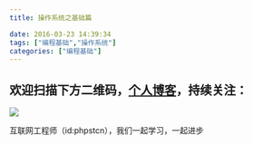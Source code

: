 ```yaml
---
title: 操作系统之基础篇

date: 2016-03-23 14:39:34
tags: ["编程基础","操作系统"]
categories: ["编程基础"]
---
```


## 欢迎扫描下方二维码，[个人博客](https://www.phpst.cn)，持续关注：

![](https://ww1.sinaimg.cn/large/a616b9a4gy1g4xzv954a4j20760763yo.jpg)

互联网工程师（id:phpstcn），我们一起学习，一起进步

